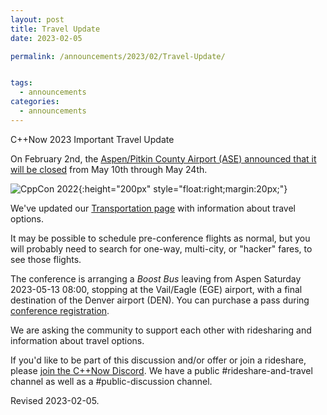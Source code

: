```yaml
---
layout: post
title: Travel Update
date: 2023-02-05

permalink: /announcements/2023/02/Travel-Update/


tags:
  - announcements
categories:
  - announcements
---
```


C++Now 2023 Important Travel Update

On February 2nd, the [Aspen/Pitkin County Airport (ASE) announced that it will be closed](https://pitkincounty.com/civicalerts.aspx?AID=524) from May 10th through May 24th.

<!--break-->

![CppCon 2022](/assets/img/location/ASE/ASE-welcome-bear.jpeg){:height="200px" style="float:right;margin:20px;"}

We've updated our [Transportation page](/location/transportation/) with information about travel options.

It may be possible to schedule pre-conference flights as normal, but you will probably need to search for one-way, multi-city, or "hacker" fares, to see those flights.

The conference is arranging a *Boost Bus* leaving from Aspen Saturday 2023-05-13 08:00, stopping at the Vail/Eagle (EGE) airport, with a final destination of the Denver airport (DEN). You can purchase a pass during [conference registration](/announcements/2023/01/2023-registration-is-open/).

We are asking the community to support each other with ridesharing and information about travel options.

If you'd like to be part of this discussion and/or offer or join a rideshare, please [join the C++Now Discord](https://discord.gg/UZWwKFa6rr). We have a public #rideshare-and-travel channel as well as a #public-discussion channel.

Revised 2023-02-05.
